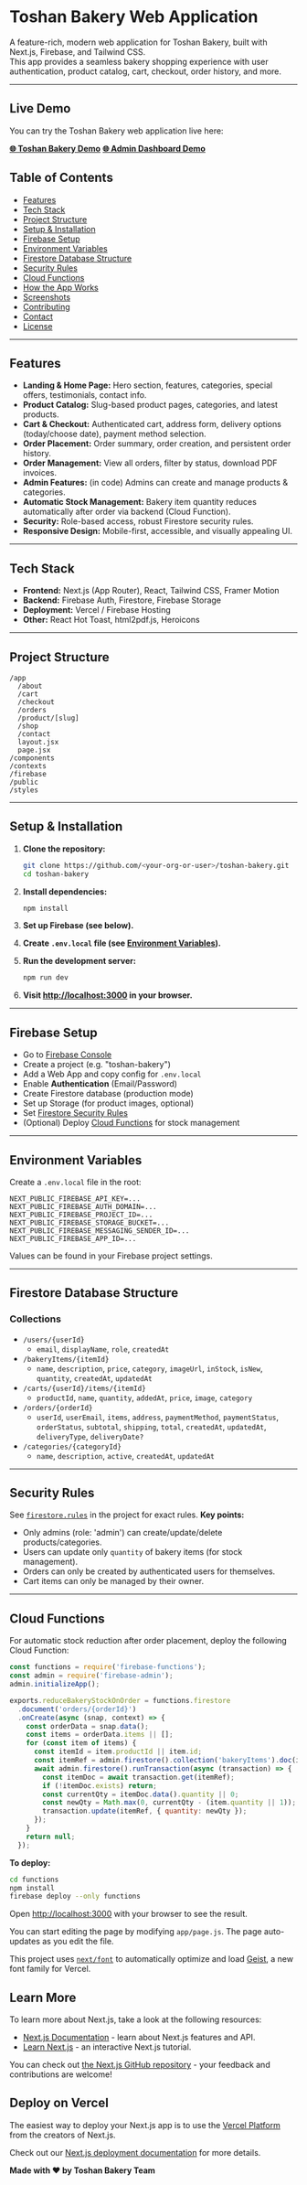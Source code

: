# Toshan Bakery Web Application

A feature-rich, modern web application for Toshan Bakery, built with Next.js, Firebase, and Tailwind CSS.  
This app provides a seamless bakery shopping experience with user authentication, product catalog, cart, checkout, order history, and more.

---
## Live Demo

You can try the Toshan Bakery web application live here:

**[🌐 Toshan Bakery Demo](https://bakery.toshankanwar.website)**
**[🌐 Admin Dashboard Demo](https://admin.bakery.toshankanwar.website/login)**

## Table of Contents

- [Features](#features)
- [Tech Stack](#tech-stack)
- [Project Structure](#project-structure)
- [Setup & Installation](#setup--installation)
- [Firebase Setup](#firebase-setup)
- [Environment Variables](#environment-variables)
- [Firestore Database Structure](#firestore-database-structure)
- [Security Rules](#security-rules)
- [Cloud Functions](#cloud-functions)
- [How the App Works](#how-the-app-works)
- [Screenshots](#screenshots)
- [Contributing](#contributing)
- [Contact](#contact)
- [License](#license)

---

## Features

- **Landing & Home Page:** Hero section, features, categories, special offers, testimonials, contact info.
- **Product Catalog:** Slug-based product pages, categories, and latest products.
- **Cart & Checkout:** Authenticated cart, address form, delivery options (today/choose date), payment method selection.
- **Order Placement:** Order summary, order creation, and persistent order history.
- **Order Management:** View all orders, filter by status, download PDF invoices.
- **Admin Features:** (in code) Admins can create and manage products & categories.
- **Automatic Stock Management:** Bakery item quantity reduces automatically after order via backend (Cloud Function).
- **Security:** Role-based access, robust Firestore security rules.
- **Responsive Design:** Mobile-first, accessible, and visually appealing UI.

---

## Tech Stack

- **Frontend:** Next.js (App Router), React, Tailwind CSS, Framer Motion
- **Backend:** Firebase Auth, Firestore, Firebase Storage
- **Deployment:** Vercel / Firebase Hosting
- **Other:** React Hot Toast, html2pdf.js, Heroicons

---

## Project Structure

```
/app
  /about
  /cart
  /checkout
  /orders
  /product/[slug]
  /shop
  /contact
  layout.jsx
  page.jsx
/components
/contexts
/firebase
/public
/styles
```

---

## Setup & Installation

1. **Clone the repository:**

   ```bash
   git clone https://github.com/<your-org-or-user>/toshan-bakery.git
   cd toshan-bakery
   ```

2. **Install dependencies:**

   ```bash
   npm install
   ```

3. **Set up Firebase (see below).**

4. **Create `.env.local` file (see [Environment Variables](#environment-variables)).**

5. **Run the development server:**

   ```bash
   npm run dev
   ```

6. **Visit [http://localhost:3000](http://localhost:3000) in your browser.**

---

## Firebase Setup

- Go to [Firebase Console](https://console.firebase.google.com/)
- Create a project (e.g. "toshan-bakery")
- Add a Web App and copy config for `.env.local`
- Enable **Authentication** (Email/Password)
- Create Firestore database (production mode)
- Set up Storage (for product images, optional)
- Set [Firestore Security Rules](#security-rules)
- (Optional) Deploy [Cloud Functions](#cloud-functions) for stock management

---

## Environment Variables

Create a `.env.local` file in the root:

```
NEXT_PUBLIC_FIREBASE_API_KEY=...
NEXT_PUBLIC_FIREBASE_AUTH_DOMAIN=...
NEXT_PUBLIC_FIREBASE_PROJECT_ID=...
NEXT_PUBLIC_FIREBASE_STORAGE_BUCKET=...
NEXT_PUBLIC_FIREBASE_MESSAGING_SENDER_ID=...
NEXT_PUBLIC_FIREBASE_APP_ID=...
```

Values can be found in your Firebase project settings.

---

## Firestore Database Structure

### Collections

- `/users/{userId}`
    - `email`, `displayName`, `role`, `createdAt`
- `/bakeryItems/{itemId}`
    - `name`, `description`, `price`, `category`, `imageUrl`, `inStock`, `isNew`, `quantity`, `createdAt`, `updatedAt`
- `/carts/{userId}/items/{itemId}`
    - `productId`, `name`, `quantity`, `addedAt`, `price`, `image`, `category`
- `/orders/{orderId}`
    - `userId`, `userEmail`, `items`, `address`, `paymentMethod`, `paymentStatus`, `orderStatus`, `subtotal`, `shipping`, `total`, `createdAt`, `updatedAt`, `deliveryType`, `deliveryDate?`
- `/categories/{categoryId}`
    - `name`, `description`, `active`, `createdAt`, `updatedAt`

---

## Security Rules

See [`firestore.rules`](firestore.rules) in the project for exact rules.
**Key points:**
- Only admins (role: 'admin') can create/update/delete products/categories.
- Users can update only `quantity` of bakery items (for stock management).
- Orders can only be created by authenticated users for themselves.
- Cart items can only be managed by their owner.

---

## Cloud Functions

For automatic stock reduction after order placement, deploy the following Cloud Function:

```js
const functions = require('firebase-functions');
const admin = require('firebase-admin');
admin.initializeApp();

exports.reduceBakeryStockOnOrder = functions.firestore
  .document('orders/{orderId}')
  .onCreate(async (snap, context) => {
    const orderData = snap.data();
    const items = orderData.items || [];
    for (const item of items) {
      const itemId = item.productId || item.id;
      const itemRef = admin.firestore().collection('bakeryItems').doc(itemId);
      await admin.firestore().runTransaction(async (transaction) => {
        const itemDoc = await transaction.get(itemRef);
        if (!itemDoc.exists) return;
        const currentQty = itemDoc.data().quantity || 0;
        const newQty = Math.max(0, currentQty - (item.quantity || 1));
        transaction.update(itemRef, { quantity: newQty });
      });
    }
    return null;
  });
```

**To deploy:**

```sh
cd functions
npm install
firebase deploy --only functions
```

Open [http://localhost:3000](http://localhost:3000) with your browser to see the result.

You can start editing the page by modifying `app/page.js`. The page auto-updates as you edit the file.

This project uses [`next/font`](https://nextjs.org/docs/app/building-your-application/optimizing/fonts) to automatically optimize and load [Geist](https://vercel.com/font), a new font family for Vercel.

## Learn More

To learn more about Next.js, take a look at the following resources:

- [Next.js Documentation](https://nextjs.org/docs) - learn about Next.js features and API.
- [Learn Next.js](https://nextjs.org/learn) - an interactive Next.js tutorial.

You can check out [the Next.js GitHub repository](https://github.com/vercel/next.js) - your feedback and contributions are welcome!

## Deploy on Vercel

The easiest way to deploy your Next.js app is to use the [Vercel Platform](https://vercel.com/new?utm_medium=default-template&filter=next.js&utm_source=create-next-app&utm_campaign=create-next-app-readme) from the creators of Next.js.

Check out our [Next.js deployment documentation](https://nextjs.org/docs/app/building-your-application/deploying) for more details.

**Made with ❤️ by Toshan Bakery Team**